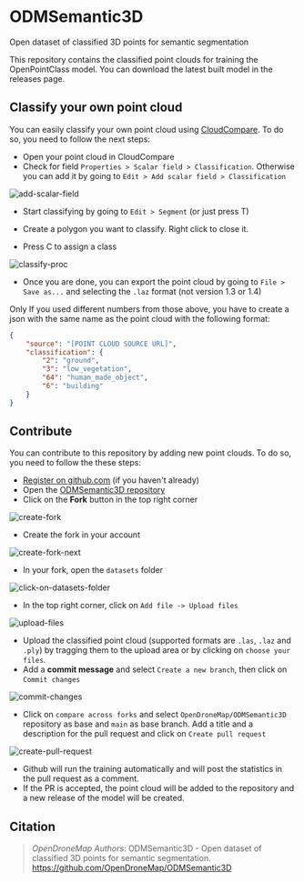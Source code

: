 # ODMSemantic3D
Open dataset of classified 3D points for semantic segmentation

This repository contains the classified point clouds for training the OpenPointClass model. You can download the latest built model in the releases page.

## Classify your own point cloud

You can easily classify your own point cloud using [CloudCompare](https://www.danielgm.net/cc/). To do so, you need to follow the next steps:
- Open your point cloud in CloudCompare
- Check for field `Properties > Scalar field > Classification`. Otherwise you can add it by going to `Edit > Add scalar field > Classification`

![add-scalar-field](https://user-images.githubusercontent.com/7868983/235640470-5986f162-4adf-45db-934e-cc8fe65c5a9b.gif)

- Start classifying by going to `Edit > Segment` (or just press T)

- Create a polygon you want to classify. Right click to close it.

- Press C to assign a class

![classify-proc](https://user-images.githubusercontent.com/7868983/235640600-f683affb-ddfc-4a71-888e-479465d29be8.gif)


- Once you are done, you can export the point cloud by going to `File > Save as...` and selecting the `.laz` format (not version 1.3 or 1.4)

Only If you used different numbers from those above, you have to create a json with the same name as the point cloud with the following format:

```json
{
    "source": "[POINT CLOUD SOURCE URL]",
    "classification": {
        "2": "ground",
        "3": "low_vegetation",
        "64": "human_made_object",
        "6": "building"
    }
}
```

## Contribute
You can contribute to this repository by adding new point clouds. To do so, you need to follow the these steps:
- [Register on github.com](https://github.com/signup) (if you haven't already)
- Open the [ODMSemantic3D repository](https://github.com/OpenDroneMap/ODMSemantic3D)
- Click on the **Fork** button in the top right corner

![create-fork](https://user-images.githubusercontent.com/132681251/236490639-a1a4e61a-558d-455c-84aa-b1b847a2ba48.png)

- Create the fork in your account

![create-fork-next](https://user-images.githubusercontent.com/132681251/236491057-dbfbe926-510e-49d1-8785-e7d7639f6642.png)

- In your fork, open the `datasets` folder

![click-on-datasets-folder](https://user-images.githubusercontent.com/132681251/236491397-cff1ad31-1727-4243-b728-2d20c9bc348e.png)


- In the top right corner, click on `Add file -> Upload files`

![upload-files](https://user-images.githubusercontent.com/7868983/236491752-461552fa-0560-4c0f-b8df-515c5b930a40.png)

- Upload the classified point cloud (supported formats are `.las`, `.laz` and `.ply`) by tragging them to the upload area or by clicking on `choose your files`.
- Add a **commit message** and select `Create a new branch`, then click on `Commit changes`

![commit-changes](https://user-images.githubusercontent.com/7868983/236492735-6b6e2fe2-abee-46cb-9627-d05134c29f11.png)

- Click on `compare across forks` and select `OpenDroneMap/ODMSemantic3D` repository as base and `main` as base branch. Add a title and a description for the pull request and click on `Create pull request`

![create-pull-request](https://user-images.githubusercontent.com/7868983/236492950-779cc623-44ed-44ae-b8d9-bf468e0d07b9.png)

- Github will run the training automatically and will post the statistics in the pull request as a comment.
- If the PR is accepted, the point cloud will be added to the repository and a new release of the model will be created.

## Citation

> *OpenDroneMap Authors*: ODMSemantic3D - Open dataset of classified 3D points for semantic segmentation. <https://github.com/OpenDroneMap/ODMSemantic3D>
